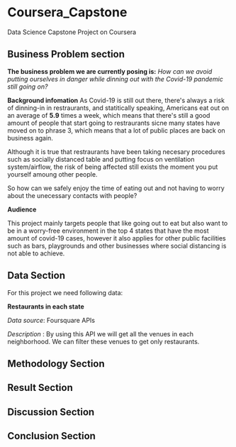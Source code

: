 # Coursera_Capstone
Data Science Capstone Project on Coursera

## Business Problem section

**The business problem we are currently posing is:** *How can we avoid putting ourselves in danger while dinning out with the Covid-19 pandemic still going on?*

**Background infomation**
As Covid-19 is still out there, there's always a risk of dinning-in in restraurants, and statitically speaking, Americans eat out on an average of **5.9** times a week, which means that there's still a good amount of people that start going to restraurants sicne many states have moved on to phrase 3, which means that a lot of public places are back on business again. 

Although it is true that restraurants have been taking necesary procedures such as socially distanced table and putting focus on ventilation system/airflow, the risk of being affected still exists the moment you put yourself amoung other people. 

So how can we safely enjoy the time of eating out and not having to worry about the unecessary contacts with people? 	

**Audience**

This project mainly targets people that like going out to eat but also want to be in a worry-free environment in the top 4 states that have the most amount of covid-19 cases, however it also applies for other public facilities such as bars, playgrounds and other businesses where social distancing is not able to achieve.

## Data Section

For this project we need following data:

**Restaurants in each state**

*Data source*: Foursquare APIs

*Description* : By using this API we will get all the venues in each neighborhood. We can filter these venues to get only restaurants.

## Methodology Section

## Result Section

## Discussion Section

## Conclusion Section
